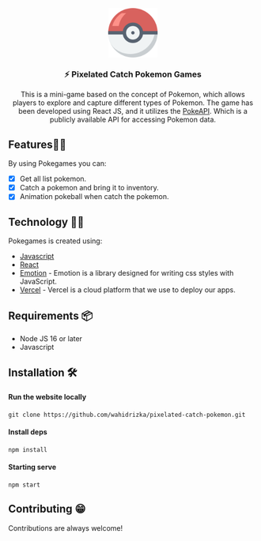 <div align="center">
  <img align="center" width="100" src="https://raw.githubusercontent.com/wahidrizka/pixelated-catch-pokemon/main/public/pokemon-games.png?raw=true" />
  <h3 align="center">⚡ Pixelated Catch Pokemon Games</h3>
  <p>This is a mini-game based on the concept of Pokemon, which allows players to explore and capture different types of Pokemon. The game has been developed using React JS, and it utilizes the <a href="https://pokeapi.co">PokeAPI</a>. Which is a publicly available API for accessing Pokemon data.</p>
</div>

## Features🐱‍💻

By using Pokegames you can:

- [x] Get all list pokemon.
- [x] Catch a pokemon and bring it to inventory.
- [x] Animation pokeball when catch the pokemon.

## Technology 🐱‍💻

Pokegames is created using:

- [Javascript](https://www.javascript.com/)
- [React](https://reactjs.org)
- [Emotion](https://emotion.sh/docs/introduction) - Emotion is a library designed for writing css styles with JavaScript.
- [Vercel](https://vercel.com/) - Vercel is a cloud platform that we use to deploy our apps.

## Requirements 📦

- Node JS 16 or later
- Javascript

## Installation 🛠️

#### Run the website locally

```
git clone https://github.com/wahidrizka/pixelated-catch-pokemon.git
```

#### Install deps

```
npm install
```

#### Starting serve

```
npm start
```

## Contributing 😁

Contributions are always welcome!

